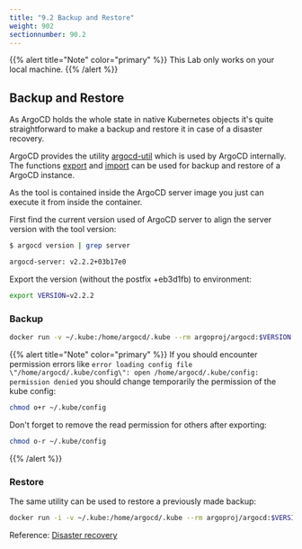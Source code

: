 ```yaml
---
title: "9.2 Backup and Restore"
weight: 902
sectionnumber: 90.2
---
```


{{% alert title="Note" color="primary" %}}
This Lab only works on your local machine.
{{% /alert %}}


## Backup and Restore

As ArgoCD holds the whole state in native Kubernetes objects it's quite straightforward to make a backup and restore it in case of a disaster recovery.

ArgoCD provides the utility [argocd-util](https://argoproj.github.io/argo-cd/operator-manual/server-commands/argocd-util) which is used by ArgoCD internally. The functions [export](https://argoproj.github.io/argo-cd/operator-manual/server-commands/argocd-util_export) and [import](https://argoproj.github.io/argo-cd/operator-manual/server-commands/argocd-util_import) can be used for backup and restore of a ArgoCD instance.

As the tool is contained inside the ArgoCD server image you just can execute it from inside the container.

First find the current version used of ArgoCD server to align the server version with the tool version:

```bash
$ argocd version | grep server

argocd-server: v2.2.2+03b17e0
```

Export the version (without the postfix +eb3d1fb) to environment:

```bash
export VERSION=v2.2.2
```


### Backup

```bash
docker run -v ~/.kube:/home/argocd/.kube --rm argoproj/argocd:$VERSION argocd admin export > backup.yaml
```

{{% alert title="Note" color="primary" %}}
If you should encounter permission errors like `error loading config file \"/home/argocd/.kube/config\": open /home/argocd/.kube/config: permission denied` you should change temporarily the permission of the kube config:

```bash
chmod o+r ~/.kube/config
```

Don't forget to remove the read permission for others after exporting:
```bash
chmod o-r ~/.kube/config
```
{{% /alert %}}


### Restore

The same utility can be used to restore a previously made backup:

```bash
docker run -i -v ~/.kube:/home/argocd/.kube --rm argoproj/argocd:$VERSION argocd admin import - < backup.yaml
```

Reference: [Disaster recovery](https://argoproj.github.io/argo-cd/operator-manual/disaster_recovery/)
